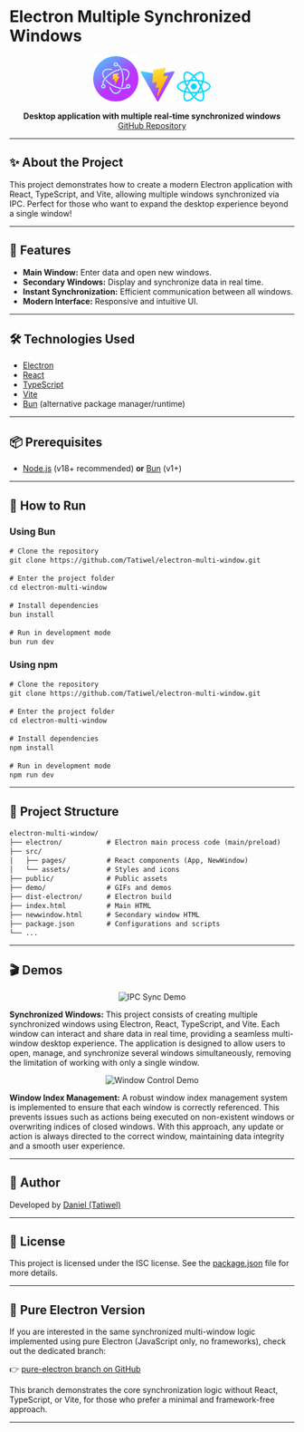 # Electron Multiple Synchronized Windows

<div align="center">
  <img src="public/electron-vite.svg" width="80" alt="Electron Logo" />
  <img src="public/vite.svg" width="60" alt="Vite Logo" />
  <img src="public/react.svg" width="60" alt="React Logo" />
</div>

<p align="center">
  <b>Desktop application with multiple real-time synchronized windows</b><br/>
  <a href="https://github.com/Tatiwel/electron-multi-window">GitHub Repository</a>
</p>

---

## ✨ About the Project

This project demonstrates how to create a modern Electron application with React, TypeScript, and Vite, allowing multiple windows synchronized via IPC. Perfect for those who want to expand the desktop experience beyond a single window!

---

## 🚀 Features

- **Main Window:** Enter data and open new windows.
- **Secondary Windows:** Display and synchronize data in real time.
- **Instant Synchronization:** Efficient communication between all windows.
- **Modern Interface:** Responsive and intuitive UI.

---

## 🛠️ Technologies Used

- [Electron](https://www.electronjs.org/)
- [React](https://react.dev/)
- [TypeScript](https://www.typescriptlang.org/)
- [Vite](https://vitejs.dev/)
- [Bun](https://bun.sh/) (alternative package manager/runtime)

---

## 📦 Prerequisites

- [Node.js](https://nodejs.org/) (v18+ recommended) **or** [Bun](https://bun.sh/) (v1+)

---

## 📝 How to Run

### Using Bun

```pwsh
# Clone the repository
git clone https://github.com/Tatiwel/electron-multi-window.git

# Enter the project folder
cd electron-multi-window

# Install dependencies
bun install

# Run in development mode
bun run dev
```

### Using npm

```pwsh
# Clone the repository
git clone https://github.com/Tatiwel/electron-multi-window.git

# Enter the project folder
cd electron-multi-window

# Install dependencies
npm install

# Run in development mode
npm run dev
```

---

## 📂 Project Structure

```
electron-multi-window/
├── electron/           # Electron main process code (main/preload)
├── src/
│   ├── pages/          # React components (App, NewWindow)
│   └── assets/         # Styles and icons
├── public/             # Public assets
├── demo/               # GIFs and demos
├── dist-electron/      # Electron build
├── index.html          # Main HTML
├── newwindow.html      # Secondary window HTML
├── package.json        # Configurations and scripts
└── ...
```

---

## 🎬 Demos

<p align="center">
  <img src="demo/sync-ipc-demo.gif" width="500" alt="IPC Sync Demo" />
</p>

**Synchronized Windows:**
This project consists of creating multiple synchronized windows using Electron, React, TypeScript, and Vite. Each window can interact and share data in real time, providing a seamless multi-window desktop experience. The application is designed to allow users to open, manage, and synchronize several windows simultaneously, removing the limitation of working with only a single window.

<p align="center">
  <img src="demo/window-control-demo.gif" width="500" alt="Window Control Demo" />
</p>

**Window Index Management:**
A robust window index management system is implemented to ensure that each window is correctly referenced. This prevents issues such as actions being executed on non-existent windows or overwriting indices of closed windows. With this approach, any update or action is always directed to the correct window, maintaining data integrity and a smooth user experience.

---

## 👤 Author

Developed by [Daniel (Tatiwel)](https://github.com/Tatiwel)

---

## 📄 License

This project is licensed under the ISC license. See the [package.json](package.json) file for more details.

---

## 🔗 Pure Electron Version

If you are interested in the same synchronized multi-window logic implemented using pure Electron (JavaScript only, no frameworks), check out the dedicated branch:

👉 [pure-electron branch on GitHub](https://github.com/Tatiwel/electron-multi-window/tree/pure-electron)

This branch demonstrates the core synchronization logic without React, TypeScript, or Vite, for those who prefer a minimal and framework-free approach.

---
